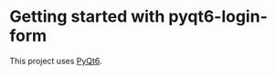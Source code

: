 # Getting started with pyqt6-login-form

This project uses [PyQt6](https://pypi.org/project/PyQt6/).
